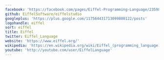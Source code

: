 ```yaml
---
facebook: 'https://facebook.com/pages/Eiffel-Programming-Language/235981463124887'
github: EiffelSoftware/eiffelstudio
googleplus: 'https://plus.google.com/117564431713099800122/posts'
logohandle: eiffel
sort: eiffel
title: Eiffel
twitter: Eiffel_Language
website: 'https://www.eiffel.org/'
wikipedia: 'https://en.wikipedia.org/wiki/Eiffel_(programming_language)'
youtube: 'http://youtube.com/user/EiffelLanguage'
---
```

